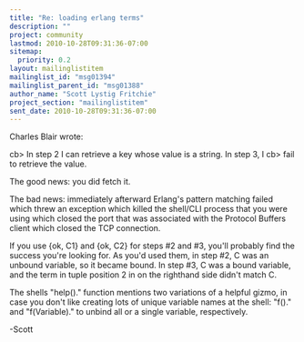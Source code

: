 ```yaml
---
title: "Re: loading erlang terms"
description: ""
project: community
lastmod: 2010-10-28T09:31:36-07:00
sitemap:
  priority: 0.2
layout: mailinglistitem
mailinglist_id: "msg01394"
mailinglist_parent_id: "msg01388"
author_name: "Scott Lystig Fritchie"
project_section: "mailinglistitem"
sent_date: 2010-10-28T09:31:36-07:00
---
```



Charles Blair  wrote:

cb&gt; In step 2 I can retrieve a key whose value is a string. In step 3, I
cb&gt; fail to retrieve the value.

The good news: you did fetch it.

The bad news: immediately afterward Erlang's pattern matching failed
which threw an exception which killed the shell/CLI process that you
were using which closed the port that was associated with the Protocol
Buffers client which closed the TCP connection.

If you use {ok, C1} and {ok, C2} for steps #2 and #3, you'll probably
find the success you're looking for. As you'd used them, in step #2, C
was an unbound variable, so it became bound. In step #3, C was a bound
variable, and the term in tuple position 2 in on the righthand side
didn't match C.

The shells "help()." function mentions two variations of a helpful
gizmo, in case you don't like creating lots of unique variable names at
the shell: "f()." and "f(Variable)." to unbind all or a single variable,
respectively.

-Scott

